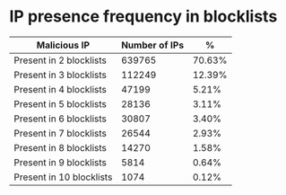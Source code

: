 # IP presence frequency in blocklists
| Malicious IP | Number of IPs | % |
|----|----|----|
| Present in 2 blocklists | 639765 | 70.63% |
| Present in 3 blocklists | 112249 | 12.39% |
| Present in 4 blocklists | 47199 | 5.21% |
| Present in 5 blocklists | 28136 | 3.11% |
| Present in 6 blocklists | 30807 | 3.40% |
| Present in 7 blocklists | 26544 | 2.93% |
| Present in 8 blocklists | 14270 | 1.58% |
| Present in 9 blocklists | 5814 | 0.64% |
| Present in 10 blocklists | 1074 | 0.12% |
